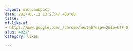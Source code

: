 ```yaml
---
layout: micropubpost
date: 2017-05-12 13:23:47 +00:00
title: ''
mf-like-of:
- https://www.google.com/_/chrome/newtab?espv=2&ie=UTF-8
slug: 48227
category: likes

---
```

